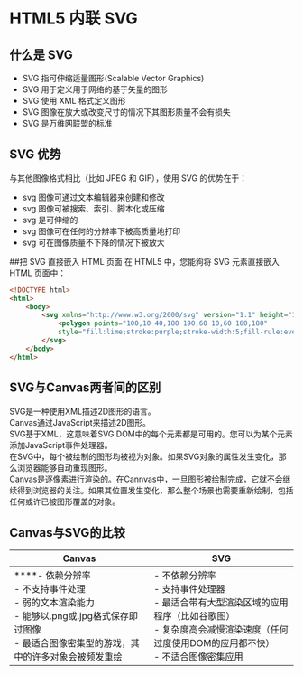 # HTML5 内联 SVG

## 什么是 SVG

- SVG 指可伸缩适量图形(Scalable Vector Graphics)
- SVG 用于定义用于网络的基于矢量的图形
- SVG 使用 XML 格式定义图形
- SVG 图像在放大或改变尺寸的情况下其图形质量不会有损失
- SVG 是万维网联盟的标准

## SVG 优势

与其他图像格式相比（比如 JPEG 和 GIF），使用 SVG 的优势在于：

- svg 图像可通过文本编辑器来创建和修改
- svg 图像可被搜索、索引、脚本化或压缩
- svg 是可伸缩的
- svg 图像可在任何的分辨率下被高质量地打印
- svg 可在图像质量不下降的情况下被放大

##把 SVG 直接嵌入 HTML 页面
在 HTML5 中，您能狗将 SVG 元素直接嵌入 HTML 页面中：

```html
<!DOCTYPE html>
<html>
    <body>
        <svg xmlns="http://www.w3.org/2000/svg" version="1.1" height="190">
            <polygon points="100,10 40,180 190,60 10,60 160,180"
            style="fill:lime;stroke:purple;stroke-width:5;fill-rule:evenodd;">
        </svg>
    </body>
</html>
```

## SVG与Canvas两者间的区别  
SVG是一种使用XML描述2D图形的语言。  
Canvas通过JavaScript来描述2D图形。  
SVG基于XML，这意味着SVG DOM中的每个元素都是可用的。您可以为某个元素添加JavaScript事件处理器。  
在SVG中，每个被绘制的图形均被视为对象。如果SVG对象的属性发生变化，那么浏览器能够自动重现图形。  
Canvas是逐像素进行渲染的。在Cannvas中，一旦图形被绘制完成，它就不会继续得到浏览器的关注。如果其位置发生变化，那么整个场景也需要重新绘制，包括任何或许已被图形覆盖的对象。

## Canvas与SVG的比较
Canvas|SVG
--|--
****- 依赖分辨率<br>- 不支持事件处理<br>- 弱的文本渲染能力<br>- 能够以.png或.jpg格式保存即过图像<br>- 最适合图像密集型的游戏，其中的许多对象会被频发重绘|- 不依赖分辨率<br>- 支持事件处理器<br>- 最适合带有大型渲染区域的应用程序（比如谷歌图）<br>- 复杂度高会减慢渲染速度（任何过度使用DOM的应用都不快）<br>- 不适合图像密集应用

